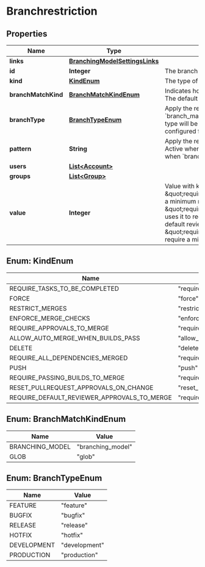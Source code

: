# Branchrestriction

## Properties
Name | Type | Description | Notes
------------ | ------------- | ------------- | -------------
**links** | [**BranchingModelSettingsLinks**](BranchingModelSettingsLinks.md) |  |  [optional]
**id** | **Integer** | The branch restriction status&#x27; id. |  [optional]
**kind** | [**KindEnum**](#KindEnum) | The type of restriction that is being applied. | 
**branchMatchKind** | [**BranchMatchKindEnum**](#BranchMatchKindEnum) | Indicates how the restriction is matched against a branch. The default is &#x60;glob&#x60;. | 
**branchType** | [**BranchTypeEnum**](#BranchTypeEnum) | Apply the restriction to branches of this type. Active when &#x60;branch_match_kind&#x60; is &#x60;branching_model&#x60;. The branch type will be calculated using the branching model configured for the repository. |  [optional]
**pattern** | **String** | Apply the restriction to branches that match this pattern. Active when &#x60;branch_match_kind&#x60; is &#x60;glob&#x60;. Will be empty when &#x60;branch_match_kind&#x60; is &#x60;branching_model&#x60;. | 
**users** | [**List&lt;Account&gt;**](Account.md) |  |  [optional]
**groups** | [**List&lt;Group&gt;**](Group.md) |  |  [optional]
**value** | **Integer** | Value with kind-specific semantics: \&quot;require_approvals_to_merge\&quot; uses it to require a minimum number of approvals on a PR; \&quot;require_default_reviewer_approvals_to_merge\&quot; uses it to require a minimum number of approvals from default reviewers on a PR; \&quot;require_passing_builds_to_merge\&quot; uses it to require a minimum number of passing builds. |  [optional]

<a name="KindEnum"></a>
## Enum: KindEnum
Name | Value
---- | -----
REQUIRE_TASKS_TO_BE_COMPLETED | &quot;require_tasks_to_be_completed&quot;
FORCE | &quot;force&quot;
RESTRICT_MERGES | &quot;restrict_merges&quot;
ENFORCE_MERGE_CHECKS | &quot;enforce_merge_checks&quot;
REQUIRE_APPROVALS_TO_MERGE | &quot;require_approvals_to_merge&quot;
ALLOW_AUTO_MERGE_WHEN_BUILDS_PASS | &quot;allow_auto_merge_when_builds_pass&quot;
DELETE | &quot;delete&quot;
REQUIRE_ALL_DEPENDENCIES_MERGED | &quot;require_all_dependencies_merged&quot;
PUSH | &quot;push&quot;
REQUIRE_PASSING_BUILDS_TO_MERGE | &quot;require_passing_builds_to_merge&quot;
RESET_PULLREQUEST_APPROVALS_ON_CHANGE | &quot;reset_pullrequest_approvals_on_change&quot;
REQUIRE_DEFAULT_REVIEWER_APPROVALS_TO_MERGE | &quot;require_default_reviewer_approvals_to_merge&quot;

<a name="BranchMatchKindEnum"></a>
## Enum: BranchMatchKindEnum
Name | Value
---- | -----
BRANCHING_MODEL | &quot;branching_model&quot;
GLOB | &quot;glob&quot;

<a name="BranchTypeEnum"></a>
## Enum: BranchTypeEnum
Name | Value
---- | -----
FEATURE | &quot;feature&quot;
BUGFIX | &quot;bugfix&quot;
RELEASE | &quot;release&quot;
HOTFIX | &quot;hotfix&quot;
DEVELOPMENT | &quot;development&quot;
PRODUCTION | &quot;production&quot;
